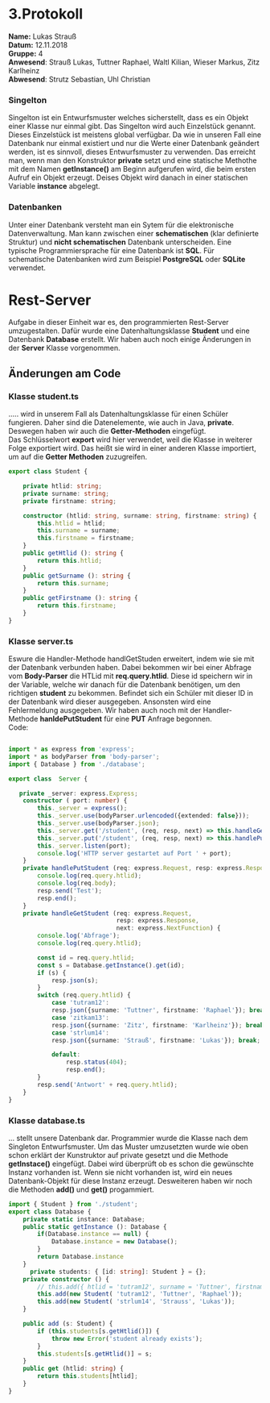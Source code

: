 # 3.Protokoll
**Name:** Lukas Strauß   
**Datum:** 12.11.2018    
**Gruppe:** 4  
**Anwesend**: Strauß Lukas, Tuttner Raphael, Waltl Kilian, Wieser Markus, Zitz Karlheinz  
**Abwesend**:  Strutz Sebastian, Uhl Christian  

  

### Singelton  
Singelton ist ein Entwurfsmuster welches sicherstellt, dass es ein Objekt einer Klasse nur einmal 
gibt. Das Singelton wird auch Einzelstück genannt. Dieses Einzelstück ist meistens global verfügbar. 
Da wie in unseren Fall eine Datenbank nur einmal existiert und nur die Werte einer Datenbank geändert werden, ist es sinnvoll,
dieses Entwurfsmuster zu verwenden. Das erreicht man, wenn man den Konstruktor **private** setzt und eine statische Methothe
mit dem Namen **getInstance()** am Beginn aufgerufen wird, die beim ersten Aufruf ein Objekt erzeugt. Deises Objekt wird
danach in einer statischen Variable **instance** abgelegt.  

### Datenbanken  
Unter einer Datenbank versteht man ein Sytem für die elektronische Datenverwaltung. Man kann zwischen einer **schematischen** 
(klar definierte Struktur) und **nicht schematischen** Datenbank unterscheiden. Eine typische Programmiersprache für eine 
Datenbank ist **SQL**. Für schematische Datenbanken wird zum Beispiel **PostgreSQL** oder **SQLite** verwendet.

# Rest-Server  
Aufgabe in dieser Einheit war es, den programmierten Rest-Server umzugestalten. Dafür wurde eine Datenhaltungsklasse
**Student** und eine Datenbank **Database** erstellt. Wir haben auch noch einige Änderungen in der **Server** Klasse
vorgenommen.  

## Änderungen am Code  
### Klasse student.ts
..... wird in unserem Fall als Datenhaltungsklasse für einen Schüler fungieren. Daher sind die Datenelemente, wie auch
in Java, **private**. Deswegen haben wir auch die **Getter-Methoden** eingefügt.  
Das Schlüsselwort  **export** wird hier verwendet, weil die Klasse in weiterer Folge exportiert wird. 
Das heißt sie wird 
in einer anderen Klasse importiert, um auf die **Getter Methoden** zuzugreifen.  
```typescript
export class Student {

    private htlid: string;
    private surname: string;
    private firstname: string;

    constructor (htlid: string, surname: string, firstname: string) {
        this.htlid = htlid;
        this.surname = surname;
        this.firstname = firstname;
    }
    public getHtlid (): string {
        return this.htlid;
    }
    public getSurname (): string {
        return this.surname;
    }
    public getFirstname (): string {
        return this.firstname;
    }
}
```
### Klasse server.ts  
Eswure  die Handler-Methode handlGetStuden erweitert, indem wie sie mit der Datenbank
verbunden haben. Dabei bekommen wir bei einer Abfrage vom **Body-Parser** die HTLid mit **req.query.htlid**. Diese id
speichern wir in der Variable, welche wir danach für die Datenbank benötigen, um den richtigen **student** zu bekommen. 
Befindet sich ein Schüler mit dieser ID in der Datenbank wird dieser ausgegeben. Ansonsten wird eine Fehlermeldung ausgegeben.
Wir haben auch noch mit der Handler-Methode **hanldePutStudent** für eine **PUT** Anfrage begonnen.  
Code:

```typescript

import * as express from 'express';
import * as bodyParser from 'body-parser';
import { Database } from './database';

export class  Server {

   private _server: express.Express;
    constructor ( port: number) {
        this._server = express(); 
        this._server.use(bodyParser.urlencoded({extended: false}));
        this._server.use(bodyParser.json);
        this._server.get('/student', (req, resp, next) => this.handleGetStudent(req, resp, next));
        this._server.put('/student', (req, resp, next) => this.handlePutStudent(req, resp, next));
        this._server.listen(port); 
        console.log('HTTP server gestartet auf Port ' + port);
    }
    private handlePutStudent (req: express.Request, resp: express.Response, next: express.NextFunction) {
        console.log(req.query.htlid);
        console.log(req.body);
        resp.send('Test');
        resp.end();
    }
    private handleGetStudent (req: express.Request,
                              resp: express.Response,
                              next: express.NextFunction) {
        console.log('Abfrage');
        console.log(req.query.htlid);

        const id = req.query.htlid;
        const s = Database.getInstance().get(id);
        if (s) {
            resp.json(s);
        }
        switch (req.query.htlid) {
            case 'tutram12':
            resp.json({surname: 'Tuttner', firstname: 'Raphael'}); break;
            case 'zitkam13':
            resp.json({surname: 'Zitz', firstname: 'Karlheinz'}); break;
            case 'strlum14':
            resp.json({surname: 'Strauß', firstname: 'Lukas'}); break;

            default:
                resp.status(404);
                resp.end();
        }
        resp.send('Antwort' + req.query.htlid);
    }
}
```

### Klasse database.ts  
... stellt unsere Datenbank dar. Programmier wurde die Klasse nach dem Singleton Entwurfsmuster.
Um das Muster umzusetzten wurde wie oben schon erklärt der Kunstruktor auf private gesetzt und die Methode **getInstace()** 
eingefügt. Dabei wird überprüft ob es schon die gewünschte Instanz vorhanden ist. Wenn sie nicht vorhanden ist, wird ein neues
Datenbank-Objekt für diese Instanz erzeugt. 
Desweiteren haben wir noch die Methoden **add()** und **get()** progammiert.  

```typescript
import { Student } from './student';
export class Database {
    private static instance: Database;
    public static getInstance (): Database {
        if(Database.instance == null) {
            Database.instance = new Database();
        }
        return Database.instance
    }
      private students: { [id: string]: Student } = {};
    private constructor () {
        // this.add({ htlid = 'tutram12', surname = 'Tuttner', firstname = 'Raphael'});
        this.add(new Student( 'tutram12', 'Tuttner', 'Raphael'));
        this.add(new Student( 'strlum14', 'Strauss', 'Lukas'));
    }

    public add (s: Student) {
        if (this.students[s.getHtlid()]) {
            throw new Error('student already exists');
        }
        this.students[s.getHtlid()] = s;
    }
    public get (htlid: string) {
        return this.students[htlid];
    }
}
```


